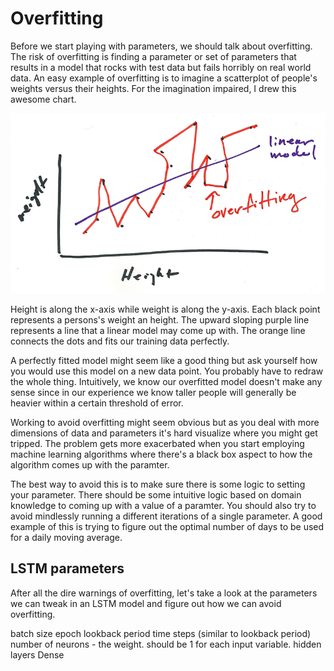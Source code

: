 # Overfitting

Before we start playing with parameters, we should talk about overfitting. The risk of overfitting is finding a parameter or set of parameters that results in a model that rocks with test data but fails horribly on real world data. An easy example of overfitting is to imagine a scatterplot of people's weights versus their heights. For the imagination impaired, I drew this awesome chart.

![Cumulative Returns](images/overfitting.png)

Height is along the x-axis while weight is along the y-axis. Each black point represents a persons's weight an height. The upward sloping purple line represents a line that a linear model may come up with. The orange line connects the dots and fits our training data perfectly. 

A perfectly fitted model might seem like a good thing but ask yourself how you would use this model on a new data point. You probably have to redraw the whole thing. Intuitively, we know our overfitted model doesn't make any sense since in our experience we know taller people will generally be heavier within a certain threshold of error. 

Working to avoid overfitting might seem obvious but as you deal with more dimensions of data and parameters it's hard visualize where you might get tripped. The problem gets more exacerbated when you start employing machine learning algorithms where there's a black box aspect to how the algorithm comes up with the paramter. 

The best way to avoid this is to make sure there is some logic to setting your parameter. There should be some intuitive logic based on domain knowledge to coming up with a value of a paramter. You should also try to avoid mindlessly running a different iterations of a single parameter. A good example of this is trying to figure out the optimal number of days to be used for a daily moving average. 

## LSTM parameters

After all the dire warnings of overfitting, let's take a look at the parameters we can tweak in an LSTM model and figure out how we can avoid overfitting. 

batch size
epoch
lookback period
time steps (similar to lookback period)
number of neurons - the weight. should be 1 for each input variable.
hidden layers
Dense
